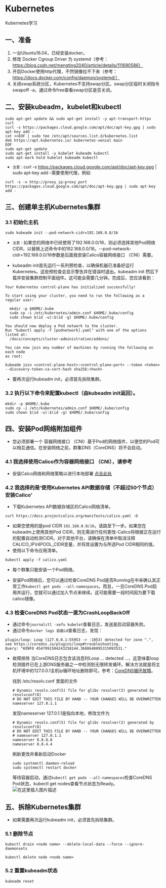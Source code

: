 # Kubernetes
Kubernetes学习
## 一、准备
1. 一台Ubuntu16.04，已经安装docker。
2. 修改 Docker Cgroup Driver 为 systemd（参考：https://blog.csdn.net/mengting2040/article/details/111690586）
3. 开启Docker使用http代理，不然镜像拉不下来（参考：https://docs.docker.com/config/daemon/systemd/）
4. 关闭swap系统分区，Kubernetes不支持swap分区。swap分区临时关闭指令swapoff -a，通过命令free查看swap分区是否关闭。
## 二、安装kubeadm，kubelet和kubectl
```
sudo apt-get update && sudo apt-get install -y apt-transport-https curl
curl -s https://packages.cloud.google.com/apt/doc/apt-key.gpg | sudo apt-key add -
cat <<EOF | sudo tee /etc/apt/sources.list.d/kubernetes.list
deb https://apt.kubernetes.io/ kubernetes-xenial main
EOF
sudo apt-get update
sudo apt-get install -y kubelet kubeadm kubectl
sudo apt-mark hold kubelet kubeadm kubectl
```
- `注意：`curl -s https://packages.cloud.google.com/apt/doc/apt-key.gpg | sudo apt-key add -需要使用代理，例如
```
curl -s -x http://proxy_ip:proxy_port https://packages.cloud.google.com/apt/doc/apt-key.gpg | sudo apt-key add -
```
## 三、创建单主机Kubernetes集群
### 3.1 初始化主机
```
sudo kubeadm init --pod-network-cidr=192.168.0.0/16
```
- `注意：`如果您的网络中已经使用了192.168.0.0/16，则必须选择其他Pod网络CIDR，以替换上述命令中的192.168.0.0/16。--pod-network-cidr=192.168.0.0/16参数是后面我安装Calico容器网络接口 （CNI）需要。

- kubeadm init首先运行一系列预检查，以确保机器已准备好运行Kubernetes。这些预检查会显示警告并在错误时退出。kubeadm init 然后下载并安装集群控制平面组件。这可能会需要几分钟。完成后，您应该看到：
```
Your Kubernetes control-plane has initialized successfully!

To start using your cluster, you need to run the following as a regular user:

  mkdir -p $HOME/.kube
  sudo cp -i /etc/kubernetes/admin.conf $HOME/.kube/config
  sudo chown $(id -u):$(id -g) $HOME/.kube/config

You should now deploy a Pod network to the cluster.
Run "kubectl apply -f [podnetwork].yaml" with one of the options listed at:
  /docs/concepts/cluster-administration/addons/

You can now join any number of machines by running the following on each node
as root:

kubeadm join <control-plane-host>:<control-plane-port> --token <token> --discovery-token-ca-cert-hash sha256:<hash>
```
- 要再次运行kubeadm init，必须首先拆除集群。
### 3.2 执行以下命令来配置kubectl（由kubeadm init返回）。
```
mkdir -p $HOME/.kube
sudo cp -i /etc/kubernetes/admin.conf $HOME/.kube/config
sudo chown $(id -u):$(id -g) $HOME/.kube/config
```
## 四、安装Pod网络附加组件
- 您必须部署一个 容器网络接口 （CNI）基于Pod的网络插件，以便您的Pod可以相互通信。在安装网络之前，群集DNS（CoreDNS）将不会启动。
### 4.1 我选择使用Calico作为容器网络接口 （CNI），请参考
- 安装Calco网络和网络策略以进行本地部署 [点击此处](https://docs.projectcalico.org/getting-started/kubernetes/self-managed-onprem/onpremises)
### 4.2 我选择的是‘使用Kubernetes API数据存储（不超过50个节点）安装Calico’
- 下载Kubernetes API数据存储区的Calico网络清单。
```
curl https://docs.projectcalico.org/manifests/calico.yaml -O
```
- 如果您使用的是pod CIDR `192.168.0.0/16`，请跳至下一步。如果您在kubeadm上使用其他Pod CIDR，则无需进行任何更改-Calico将根据正在运行的配置自动检测CIDR。对于其他平台，请确保在清单中取消注释CALICO_IPV4POOL_CIDR变量，并将其设置为与所选Pod CIDR相同的值。
- 使用以下命令应用清单。
```
kubectl apply -f calico.yaml
```
- 每个群集只能安装一个Pod网络。

- 安装Pod网络后，您可以通过检查CoreDNS Pod是否Running在中来确认其正常工作`kubectl get pods --all-namespaces`。而且，一旦CoreDNS Pod启用并运行，您就可以通过加入节点来继续。这可能需要一段时间因为要下载calico镜像。
 ### 4.3 检查CoreDNS Pod状态一直为CrashLoopBackOff
 - 通过命令`journalctl -xefu kubelet`查看日志，发送是启动容器失败。
 - 通过命令`docker logs 容器id`查看日志，发现：
 ```
 plugin/loop: Loop (127.0.0.1:55953 -> :1053) detected for zone ".", see https://coredns.io/plugins/loop#troubleshooting. 
 Query: "HINFO 4547991504243258144.3688648895315093531."
 ```
 - 故障排除
 当CoreDNS日志包含该消息时Loop ... detected ...，这意味着loop检测插件已在上游DNS服务器之一中检测到无限转发循环。解决方法就是将主机环境中的127.0.0.1主机ip循环地址删除即可。参考：[CoreDNS循环故障](https://coredns.io/plugins/loop/#troubleshooting)。
 
	找到 /etc/resolv.conf 里面的文件
	 ```
	 # Dynamic resolv.conf(5) file for glibc resolver(3) generated by resolvconf(8)
	# DO NOT EDIT THIS FILE BY HAND -- YOUR CHANGES WILL BE OVERWRITTEN
	nameserver 127.0.1.1
	  ```
	 发现nameserver 127.0.1.1是指向本地，修改文件为
 	  ```
	 # Dynamic resolv.conf(5) file for glibc resolver(3) generated by resolvconf(8)
	# DO NOT EDIT THIS FILE BY HAND -- YOUR CHANGES WILL BE OVERWRITTEN
	# nameserver 127.0.1.1
	nameserver 8.8.8.8
	nameserver 8.8.4.4
 	  ```
 	刷新更改并重新启动Docker
 	```
 	sudo systemctl daemon-reload
	sudo systemctl restart docker
 	```
 	等待容器启动，通过`kubectl get pods --all-namespaces`检查CoreDNS Pod状态，kubectl get nodes查看节点状态为Ready。
 	![在这里插入图片描述](https://img-blog.csdnimg.cn/20201229161747440.png?x-oss-process=image/watermark,type_ZmFuZ3poZW5naGVpdGk,shadow_10,text_aHR0cHM6Ly9ibG9nLmNzZG4ubmV0L21lbmd0aW5nMjA0MA==,size_16,color_FFFFFF,t_70)
## 五、拆除Kubernetes集群
- 如果需要再次运行kubeadm init，必须首先拆除集群。
### 5.1 删除节点
```
kubectl drain <node name> --delete-local-data --force --ignore-daemonsets
```
```
kubectl delete node <node name>
```
### 5.2 重置kubeadm状态
```
kubeadm reset
```
